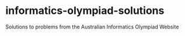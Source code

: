 # informatics-olympiad-solutions
Solutions to problems from the Australian Informatics Olympiad Website
